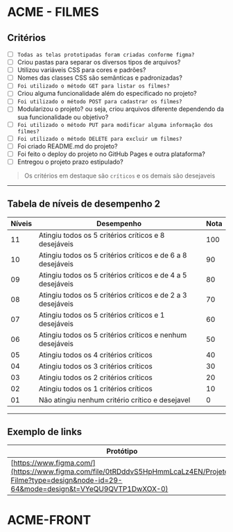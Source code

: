 # ACME - FILMES

## Critérios
- [ ] ```Todas as telas prototipadas foram criadas conforme figma?```
- [ ] Criou pastas para separar os diversos tipos de arquivos?
- [ ] Utilizou variáveis CSS para cores e padrões?
- [ ] Nomes das classes CSS são semânticas e padronizadas? 
- [ ] ```Foi utilizado o método GET para listar os filmes?```
- [ ] Criou alguma funcionalidade além do especificado no projeto?
- [ ] ```Foi utilizado o método POST para cadastrar os filmes?```
- [ ] Modularizou o projeto? ou seja, criou arquivos diferente dependendo da sua funcionalidade ou objetivo?
- [ ] ```Foi utilizado o método PUT para modificar alguma informação dos filmes?```
- [ ] ```Foi utilizado o método DELETE para excluir um filmes?```
- [ ] Foi criado README.md do projeto?
- [ ] Foi feito o deploy do projeto no GitHub Pages e outra plataforma?
- [ ] Entregou o projeto prazo estipulado?

> Os critérios em destaque são ```críticos``` e os demais são desejaveis

---

## Tabela de níveis de desempenho 2
Níveis | Desempenho | Nota
-------|------------|------
11 | Atingiu todos os 5 critérios críticos e 8 desejáveis | 100
10 | Atingiu todos os 5 critérios críticos e de 6 a 8 desejáveis | 90
09 | Atingiu todos os 5 critérios críticos e de 4 a 5 desejáveis | 80
08 | Atingiu todos os 5 critérios críticos e de 2 a 3 desejáveis | 70
07 | Atingiu todos os 5 critérios críticos e 1 desejáveis | 60
06 | Atingiu todos os 5 critérios críticos e nenhum desejáveis | 50
05 | Atingiu todos os 4 critérios críticos | 40
04 | Atingiu todos os 3 critérios críticos | 30
03 | Atingiu todos os 2 critérios críticos | 20
02 | Atingiu todos os 1 critérios críticos | 10
01 | Não atingiu nenhum critério crítico e desejavel | 0

---

## Exemplo de links

Protótipo | FRONT-END | Landing Page | CMS
----------|-----------|--------------|-----
[https://www.figma.com/](https://www.figma.com/file/0tRDddvS5HpHmmLcaLz4EN/Projeto-Filme?type=design&node-id=29-64&mode=design&t=VYeQU9QVTP1DwXOX-0) | [https://github.com/](https://github.com/VINICIUS0098876/Front-acmeFilmes) | [https://github.com/](https://vinicius0098876.github.io/Front-acmeFilmes/) | [[](https://vinicius0098876.github.io/Front-acmeFilmes/dashboard.html)](https://vinicius0098876.github.io/Front-acmeFilmes/dashboard.html)


[link1]: [https://www.figma.com/](https://www.figma.com/file/0tRDddvS5HpHmmLcaLz4EN/Projeto-Filme?type=design&node-id=29-64&mode=design&t=VYeQU9QVTP1DwXOX-0)
[link2]: [https://github.com/](https://github.com/VINICIUS0098876/Front-acmeFilmes)
[link3]: [https://github.com/](https://vinicius0098876.github.io/Front-acmeFilmes/)
# ACME-FRONT

